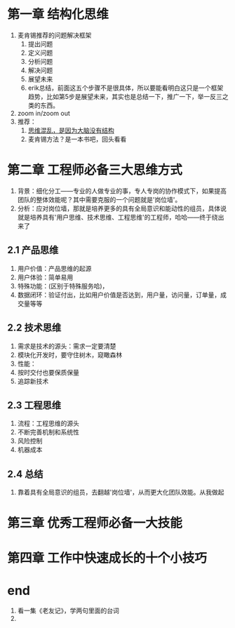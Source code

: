 # 第一章 结构化思维
1.  麦肯锡推荐的问题解决框架
    1.  提出问题
    2.  定义问题
    3.  分析问题
    4.  解决问题
    5.  展望未来
    6.  erik总结，前面这五个步骤不是很具体，所以要能看明白这只是一个框架趋势，比如第5步是展望未来，其实也是总结一下，推广一下，举一反三之类的东西。
2.  zoom in/zoom out
3.  推荐：
    1.  [思维混乱，是因为大脑没有结构](https://zhuanlan.zhihu.com/p/45492055)
    2.  麦肯锡方法？是一本书吧，回头看看

# 第二章 工程师必备三大思维方式
1.  背景：细化分工——专业的人做专业的事，专人专岗的协作模式下，如果提高团队的整体效能呢？其中需要克服的一个问题就是'岗位墙'。
2.  分析：应对岗位墙，那就是培养更多的具有全局意识和能动性的组员，具体说就是培养具有'用户思维、技术思维、工程思维'的工程师，哈哈——终于绕出来了
## 2.1 产品思维
1.  用户价值：产品思维的起源
2.  用户体验：简单易用
3.  特殊功能：(区别于特殊服务哈)，
4.  数据闭环：验证付出，比如用户价值是否达到，用户量，访问量，订单量，成交量等等
## 2.2 技术思维
1.  需求是技术的源头：需求一定要清楚
2.  模块化开发时，要守住树木，窥瞰森林
3.  性能：
4.  按时交付也要保质保量
5.  追踪新技术
## 2.3 工程思维
1.  流程：工程思维的源头
2.  不断完善机制和系统性
3.  风险控制
4.  机器成本 

## 2.4 总结
1.  靠着具有全局意识的组员，去翻越'岗位墙'，从而更大化团队效能。从我做起

# 第三章 优秀工程师必备一大技能

# 第四章 工作中快速成长的十个小技巧









# end
1.  看一集《老友记》，学两句里面的台词
2.  
